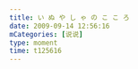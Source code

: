 ```yaml
---
title: い ぬ や し ゃ の こ こ ろ
date: 2009-09-14 12:56:16
mCategories: [说说]
type: moment
time: t125616
---
```


